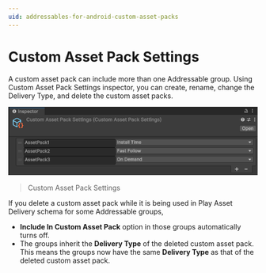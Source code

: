 ```yaml
---
uid: addressables-for-android-custom-asset-packs
---
```


# Custom Asset Pack Settings

A custom asset pack can include more than one Addressable group. Using Custom Asset Pack Settings inspector, you can create, rename, change the Delivery Type, and delete the custom asset packs.

![](images/customassetpacks.png)
> Custom Asset Pack Settings

If you delete a custom asset pack while it is being used in Play Asset Delivery schema for some Addressable groups,
* **Include In Custom Asset Pack** option in those groups automatically turns off.
* The groups inherit the **Delivery Type** of the deleted custom asset pack. This means the groups now have the same **Delivery Type** as that of the deleted custom asset pack.
